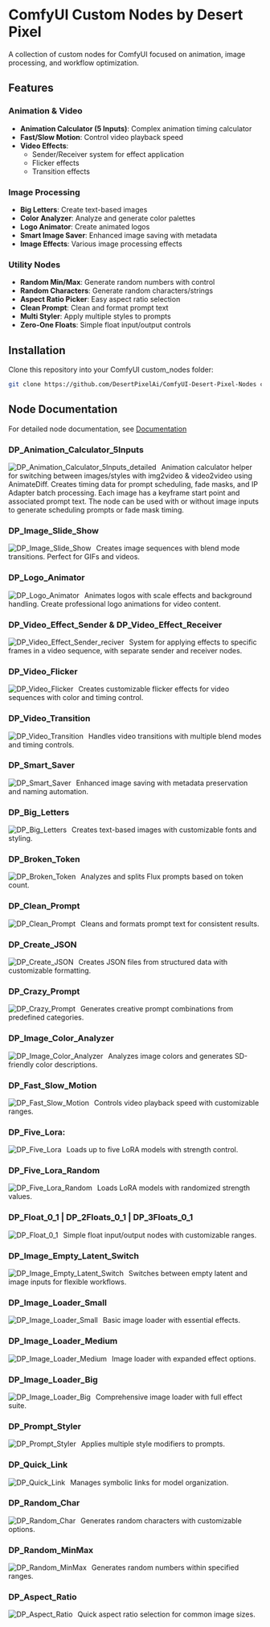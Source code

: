 # ComfyUI Custom Nodes by Desert Pixel

A collection of custom nodes for ComfyUI focused on animation, image processing, and workflow optimization.

## Features

### Animation & Video
- **Animation Calculator (5 Inputs)**: Complex animation timing calculator
- **Fast/Slow Motion**: Control video playback speed
- **Video Effects**: 
  - Sender/Receiver system for effect application
  - Flicker effects
  - Transition effects

### Image Processing
- **Big Letters**: Create text-based images
- **Color Analyzer**: Analyze and generate color palettes
- **Logo Animator**: Create animated logos
- **Smart Image Saver**: Enhanced image saving with metadata
- **Image Effects**: Various image processing effects

### Utility Nodes
- **Random Min/Max**: Generate random numbers with control
- **Random Characters**: Generate random characters/strings
- **Aspect Ratio Picker**: Easy aspect ratio selection
- **Clean Prompt**: Clean and format prompt text
- **Multi Styler**: Apply multiple styles to prompts
- **Zero-One Floats**: Simple float input/output controls

## Installation

Clone this repository into your ComfyUI custom_nodes folder:

```bash
git clone https://github.com/DesertPixelAi/ComfyUI-Desert-Pixel-Nodes custom_nodes/desert-pixel-nodes
```

## Node Documentation
For detailed node documentation, see [Documentation](./nodes_documentation/index.md)

### DP_Animation_Calculator_5Inputs
<img src="https://github.com/user-attachments/assets/fa45806e-76f5-4d25-a0a5-8b6d494d9f90" alt="DP_Animation_Calculator_5Inputs_detailed" style="float: left; margin-right: 10px;"/>

Animation calculator helper for switching between images/styles with img2video & video2video using AnimateDiff. Creates timing data for prompt scheduling, fade masks, and IP Adapter batch processing.
Each image has a keyframe start point and associated prompt text. The node can be used with or without image inputs to generate scheduling prompts or fade mask timing.



### DP_Image_Slide_Show
<img src="https://github.com/user-attachments/assets/c3001c1e-4d57-46fd-9d0f-4a62109a46dd" alt="DP_Image_Slide_Show" style="float: left; margin-right: 10px;"/>

Creates image sequences with blend mode transitions. Perfect for GIFs and videos.


### DP_Logo_Animator
<img src="https://github.com/user-attachments/assets/d56d6536-ea7a-4819-98b6-cc5c4b19f5f3" alt="DP_Logo_Animator" style="float: left; margin-right: 10px;"/>

Animates logos with scale effects and background handling. Create professional logo animations for video content.

### DP_Video_Effect_Sender & DP_Video_Effect_Receiver
<img src="https://github.com/user-attachments/assets/9b2ef2f5-0888-42c8-8c59-978bd2f43b93" alt="DP_Video_Effect_Sender_reciver" style="float: left; margin-right: 10px;"/>

System for applying effects to specific frames in a video sequence, with separate sender and receiver nodes.

### DP_Video_Flicker
<img src="https://github.com/user-attachments/assets/ffe900e0-2cac-445e-8b39-64e77d6f6081" alt="DP_Video_Flicker" style="float: left; margin-right: 10px;"/>

Creates customizable flicker effects for video sequences with color and timing control.

### DP_Video_Transition
<img src="https://github.com/user-attachments/assets/67234ca8-2496-405b-a1a7-3211fb225887" alt="DP_Video_Transition" style="float: left; margin-right: 10px;"/>

Handles video transitions with multiple blend modes and timing controls.

### DP_Smart_Saver
<img src="https://github.com/user-attachments/assets/704ed83f-daa9-46aa-aadc-7e89a3943010" alt="DP_Smart_Saver" style="float: left; margin-right: 10px;"/>

Enhanced image saving with metadata preservation and naming automation.

### DP_Big_Letters
<img src="https://github.com/user-attachments/assets/c40205d0-6327-47f3-b9f0-29fb3d048ef8" alt="DP_Big_Letters" style="float: left; margin-right: 10px;"/>

Creates text-based images with customizable fonts and styling.

### DP_Broken_Token
<img src="https://github.com/user-attachments/assets/f9bfacd1-1b87-4225-ab67-12d5804ef2aa" alt="DP_Broken_Token" style="float: left; margin-right: 10px;"/>

Analyzes and splits Flux prompts based on token count.

### DP_Clean_Prompt
<img src="https://github.com/user-attachments/assets/678363ab-5a2d-473f-9132-2487152f588b" alt="DP_Clean_Prompt" style="float: left; margin-right: 10px;"/>

Cleans and formats prompt text for consistent results.

### DP_Create_JSON
<img src="https://github.com/user-attachments/assets/e3c210b5-d718-4b8b-8e9b-c0963497b22b" alt="DP_Create_JSON" style="float: left; margin-right: 10px;"/>

Creates JSON files from structured data with customizable formatting.

### DP_Crazy_Prompt
<img src="[https://github.com/user-attachments/assets/189e61b6-336a-4861-8959-3782a699b522]" alt="DP_Crazy_Prompt" style="float: left; margin-right: 10px;"/>

Generates creative prompt combinations from predefined categories.

### DP_Image_Color_Analyzer
<img src="https://github.com/user-attachments/assets/bf90ffac-3925-40ed-9873-2ea3a7d42d1c" alt="DP_Image_Color_Analyzer" style="float: left; margin-right: 10px;"/>

Analyzes image colors and generates SD-friendly color descriptions.

### DP_Fast_Slow_Motion
<img src="https://github.com/user-attachments/assets/b64a26ea-54ad-421a-a8bf-a573389fbae9" alt="DP_Fast_Slow_Motion" style="float: left; margin-right: 10px;"/>

Controls video playback speed with customizable ranges.

### DP_Five_Lora:
<img src="https://github.com/user-attachments/assets/7de97607-c5cc-4186-a9c0-250ee55548b4" alt="DP_Five_Lora" style="float: left; margin-right: 10px;"/>

Loads up to five LoRA models with strength control.

### DP_Five_Lora_Random
<img src="https://github.com/user-attachments/assets/1a0fcc29-de16-4efc-bc96-f3d51e94352a" alt="DP_Five_Lora_Random" style="float: left; margin-right: 10px;"/>

Loads LoRA models with randomized strength values.

### DP_Float_0_1 | DP_2Floats_0_1 | DP_3Floats_0_1
<img src="https://github.com/user-attachments/assets/64a249c6-4c48-4dcf-a4ba-ddcb6e70736c" alt="DP_Float_0_1" style="float: left; margin-right: 10px;"/>

Simple float input/output nodes with customizable ranges.

### DP_Image_Empty_Latent_Switch
<img src="https://github.com/user-attachments/assets/04c21510-a1d2-41d6-901c-ad70dd4f8ec6" alt="DP_Image_Empty_Latent_Switch" style="float: left; margin-right: 10px;"/>

Switches between empty latent and image inputs for flexible workflows.

### DP_Image_Loader_Small
<img src="https://github.com/user-attachments/assets/14545cb5-6868-4446-b6ec-711bed60c956" alt="DP_Image_Loader_Small" style="float: left; margin-right: 10px;"/>

Basic image loader with essential effects.

### DP_Image_Loader_Medium
<img src="https://github.com/user-attachments/assets/5ab0c438-8841-4e1f-b7e2-23ac449d7475" alt="DP_Image_Loader_Medium" style="float: left; margin-right: 10px;"/>

Image loader with expanded effect options.

### DP_Image_Loader_Big
<img src="https://github.com/user-attachments/assets/c76ec189-1634-4972-bdc4-81f32167abe9" alt="DP_Image_Loader_Big" style="float: left; margin-right: 10px;"/>

Comprehensive image loader with full effect suite.

### DP_Prompt_Styler
<img src="https://github.com/user-attachments/assets/5a2eec5a-000d-4837-aaf5-f098273d1e2d" alt="DP_Prompt_Styler" style="float: left; margin-right: 10px;"/>

Applies multiple style modifiers to prompts.

### DP_Quick_Link
<img src="https://github.com/user-attachments/assets/b58b9557-e3be-4639-9958-ea0a901210e8" alt="DP_Quick_Link" style="float: left; margin-right: 10px;"/>

Manages symbolic links for model organization.

### DP_Random_Char
<img src="https://github.com/user-attachments/assets/414bfb42-9cef-4aed-afa4-7938449ae6e8" alt="DP_Random_Char" style="float: left; margin-right: 10px;"/>

Generates random characters with customizable options.

### DP_Random_MinMax
<img src="https://github.com/user-attachments/assets/99bb875f-3d9b-462c-b781-0c179077af6c" alt="DP_Random_MinMax" style="float: left; margin-right: 10px;"/>

Generates random numbers within specified ranges.

### DP_Aspect_Ratio
<img src="https://github.com/user-attachments/assets/514f81d2-3b50-442c-b9e1-d95f93647747" alt="DP_Aspect_Ratio" style="float: left; margin-right: 10px;"/>

Quick aspect ratio selection for common image sizes.




